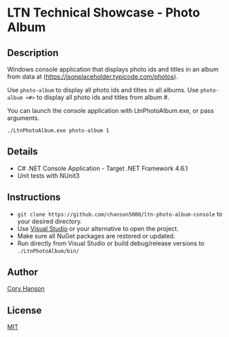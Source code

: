 # LTN Technical Showcase - Photo Album

## Description
Windows console application that displays photo ids and titles in an album from data at (https://jsonplaceholder.typicode.com/photos).

Use `photo-album` to display all photo ids and titles in all albums.
Use `photo-album <#>` to display all photo ids and titles from album #.

You can launch the console application with LtnPhotoAlbum.exe, or pass arguments.

`./LtnPhotoAlbum.exe photo-album 1`

## Details
- C# .NET Console Application - Target .NET Framework 4.6.1
- Unit tests with NUnit3

## Instructions
- `git clone https://github.com/chanson5000/ltn-photo-album-console` to your desired directory.
- Use [Visual Studio](https://visualstudio.microsoft.com/vs/) or your alternative to open the project.
- Make sure all NuGet packages are restored or updated.
- Run directly from Visual Studio or build debug/release versions to `./LtnPhotoAlbum/bin/`

## Author
[Cory Hanson](https://coryhanson.us)

## License
[MIT](LICENSE)
